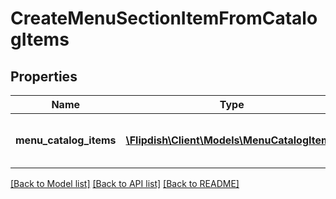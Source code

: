 # CreateMenuSectionItemFromCatalogItems

## Properties
Name | Type | Description | Notes
------------ | ------------- | ------------- | -------------
**menu_catalog_items** | [**\Flipdish\\Client\Models\MenuCatalogItem[]**](MenuCatalogItem.md) | List of CatalogItems to add to the section | 

[[Back to Model list]](../README.md#documentation-for-models) [[Back to API list]](../README.md#documentation-for-api-endpoints) [[Back to README]](../README.md)



